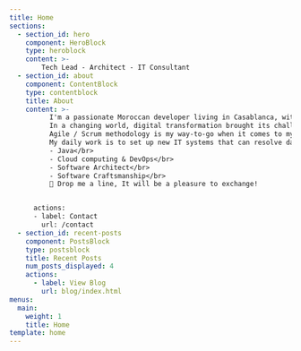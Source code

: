 ```yaml
---
title: Home
sections:
  - section_id: hero
    component: HeroBlock
    type: heroblock
    content: >- 
        Tech Lead - Architect - IT Consultant
  - section_id: about
    component: ContentBlock
    type: contentblock
    title: About
    content: >- 
          I'm a passionate Moroccan developer living in Casablanca, with more than 8 years experience as IT Consultant.</br>
          In a changing world, digital transformation brought its challenges and added values which led to IT moving from a platform of support to a business leverage.</br>
          Agile / Scrum methodology is my way-to-go when it comes to my digital transformation consultancy with strong technical value.</br>
          My daily work is to set up new IT systems that can resolve daily IT problems using my skill set:</br>
          - Java</br>
          - Cloud computing & DevOps</br>
          - Software Architect</br>
          - Software Craftsmanship</br>
          📢 Drop me a line, It will be a pleasure to exchange!


      actions:
      - label: Contact
        url: /contact
  - section_id: recent-posts
    component: PostsBlock
    type: postsblock
    title: Recent Posts
    num_posts_displayed: 4
    actions:
      - label: View Blog
        url: blog/index.html
menus:
  main:
    weight: 1
    title: Home
template: home
---
```

